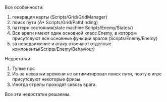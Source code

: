 Все особенности:
1. генерация карты (Scripts/Grid/GridManager)
2. поиск пути (A* Scripts/Grid/Pathfinding)
3. паттерн состояния(state machine Scripts/Enemy/States/)
4. Все враги имеют один основной класс Enemy, в котором присутсвуют все основные функции врагов (Scripts/Enemy/Enemy)
5. за передвижение и атаку отвечают отделные компоненты(Scripts/Enemy/Behaviour)

Недостатки
1. Тупые npc
2. Из-за нехватки времени не оптимизировал поиск пути, поэту в игре присутсвуют некоторые фризы
3. Иногда стрелы проходят сквозь врага.

Все эти недостатки решаемы.

